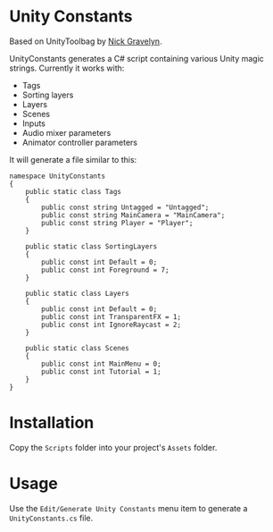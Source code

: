 # Unity Constants

Based on UnityToolbag by [Nick Gravelyn](https://github.com/nickgravelyn/UnityToolbag/tree/master/UnityConstants).

UnityConstants generates a C# script containing various Unity magic strings. Currently it works with:

* Tags
* Sorting layers
* Layers
* Scenes
* Inputs
* Audio mixer parameters
* Animator controller parameters

It will generate a file similar to this:

    namespace UnityConstants
    {
        public static class Tags
        {
            public const string Untagged = "Untagged";
            public const string MainCamera = "MainCamera";
            public const string Player = "Player";
        }

        public static class SortingLayers
        {
            public const int Default = 0;
            public const int Foreground = 7;
        }

        public static class Layers
        {
            public const int Default = 0;
            public const int TransparentFX = 1;
            public const int IgnoreRaycast = 2;
        }

        public static class Scenes
        {
            public const int MainMenu = 0;
            public const int Tutorial = 1;
        }
    }

# Installation

Copy the `Scripts` folder into your project's `Assets` folder.

# Usage

Use the `Edit/Generate Unity Constants` menu item to generate a `UnityConstants.cs` file.
